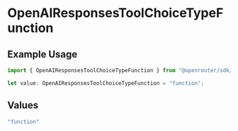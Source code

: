 # OpenAIResponsesToolChoiceTypeFunction

## Example Usage

```typescript
import { OpenAIResponsesToolChoiceTypeFunction } from "@openrouter/sdk/models";

let value: OpenAIResponsesToolChoiceTypeFunction = "function";
```

## Values

```typescript
"function"
```